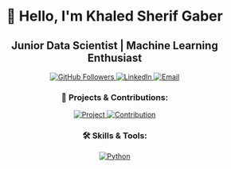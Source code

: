<h1 align="center">👋 Hello, I'm Khaled Sherif Gaber</h1>
<h2 align="center">Junior Data Scientist | Machine Learning Enthusiast</h2>

<p align="center">
  <a href="https://github.com/khaledsherifgaber1">
    <img src="https://img.shields.io/github/followers/khaledsherifgaber1?label=Follow&style=social" alt="GitHub Followers"/>
  </a>
  <a href="https://www.linkedin.com/in/khaledsherifgaber/" target="_blank" rel="noreferrer">
    <img src="https://img.shields.io/badge/LinkedIn-Khaled%20Sherif%20Gaber-blue" alt="LinkedIn"/>
  </a>
  <a href="mailto:khaled@example.com">
    <img src="https://img.shields.io/badge/Email-khaled@example.com-red" alt="Email"/>
  </a>
</p>

<h3 align="center">💼 Projects & Contributions:</h3>
<p align="center">
  <a href="https://github.com/khaledsherifgaber1/your-project-repo">
    <img src="https://img.shields.io/badge/Project%20Name-Your%20Project%20Repo-yellow" alt="Project"/>
  </a>
  <a href="https://github.com/khaledsherifgaber1/another-project-repo">
    <img src="https://img.shields.io/badge/Contribution-Another%20Project-blue" alt="Contribution"/>
  </a>
</p>

<h3 align="center">🛠 Skills & Tools:</h3>
<p align="center">
  <a href="https://www.python.org" target="_blank" rel="noreferrer">
    <img src="https://img.shields.io/badge/Python-Programming%20Language-yellow" alt="Python"/>
  </a>
  <a href="https://pandas.pydata.org/" target=
